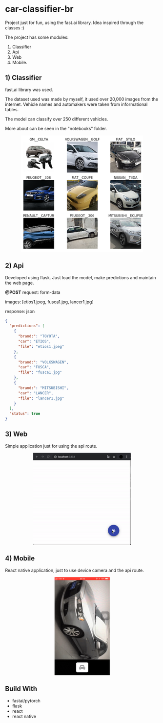 # car-classifier-br 


Project just for fun, using the fast.ai library.
Idea inspired through the classes :)


The project has some modules:

 1) Classifier
 2) Api
 3) Web
 4) Mobile.

## 1) Classifier

fast.ai library was used.

The dataset used was made by myself, it used over 20,000 images from the internet. 
Vehicle names and automakers were taken from informational tables.
  
The model can classify over 250 different vehicles.
  
More about can be seen in the "notebooks" folder.

<center><img src="https://raw.githubusercontent.com/pauloasjx/car-classifier-br/master/images/1.png"/></center>

## 2) Api

Developed using flask. Just load the model, make predictions and maintain the web page.

**@POST**
request: form-data

images: [etios1.jpeg, fusca1.jpg, lancer1.jpg]

response: json
```json
{
  "predictions": [
    {
      "brand:": "TOYOTA", 
      "car": "ETIOS", 
      "file": "etios1.jpeg"
    }, 
    {
      "brand:": "VOLKSWAGEN", 
      "car": "FUSCA", 
      "file": "fusca1.jpg"
    }, 
    {
      "brand:": "MITSUBISHI", 
      "car": "LANCER", 
      "file": "lancer1.jpg"
    }
  ], 
  "status": true
}
```

## 3) Web

Simple application just for using the api route. 

<center><img src="https://raw.githubusercontent.com/pauloasjx/car-classifier-br/master/images/2.gif"></center>


## 4) Mobile

React native application, just to use device camera and the api route.

<center><img src="https://raw.githubusercontent.com/pauloasjx/car-classifier-br/master/images/3.gif"/></center>

## Build With

 - fastai/pytorch
 - flask
 - react
 - react native


